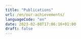```yaml
---
title: "Publications"
url: /en/our-achievements/
languageCode: "en"
date: 2023-02-08T17:06:16+01:00
draft: false
---
```


